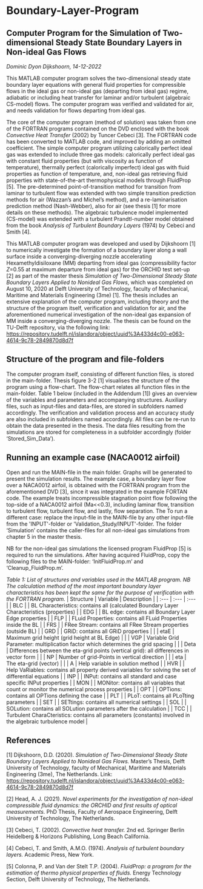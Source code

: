 # Boundary-Layer-Program

## Computer Program for the Simulation of Two-dimensional Steady State Boundary Layers in Non-ideal Gas Flows

*Dominic Dyon Dijkshoorn, 14-12-2022*

This MATLAB computer program solves the two-dimensional steady state boundary layer equations with general fluid properties for compressible flows in the ideal gas or non-ideal gas (departing from ideal gas) regime, adiabatic or including heat transfer for laminar and/or turbulent (algebraic CS-model) flows. The computer program was verified and validated for air, and needs validation for flows departing from ideal gas.

The core of the computer program (method of solution) was taken from one of the FORTRAN programs contained on the DVD enclosed with the book *Convective Heat Transfer* (2002) by Tuncer Cebeci [3]. The FORTRAN code has been converted to MATLAB code, and improved by adding an omitted coefficient. The simple computer program utilizing calorically perfect ideal gas was extended to include three gas models: calorically perfect ideal gas with constant fluid properties (but with viscosity as function of temperature), thermally perfect (calorically imperfect) ideal gas with fluid properties as function of temperature, and, non-ideal gas retrieving fluid properties with state-of-the-art thermophysical models through FluidProp [5]. The pre-determined point-of-transition method for transition from laminar to turbulent flow was extended with two simple transition prediction methods for air (Wazzan’s and Michel’s method), and a re-laminarisation prediction method (Nash-Webber), also for air (see thesis [1] for more details on these methods). The algebraic turbulence model implemented (CS-model) was extended with a turbulent Prandtl-number model obtained from the book *Analysis of Turbulent Boundary Layers* (1974) by Cebeci and Smith [4].

This MATLAB computer program was developed and used by Dijkshoorn [1] to numerically investigate the formation of a boundary layer along a wall surface inside a converging-diverging nozzle accelerating Hexamethyldisiloxane (MM) departing from ideal gas (compressibility factor *Z*=0.55 at maximum departure from ideal gas) for the ORCHID test set-up [2] as part of the master thesis *Simulation of Two-Dimensional Steady State Boundary Layers Applied to Nonideal Gas Flows*, which was completed on August 10, 2020 at Delft University of Technology, faculty of Mechanical, Maritime and Materials Engineering (3me) [1]. The thesis includes an extensive explanation of the computer program, including theory and the structure of the program itself, verification and validation for air, and the aforementioned numerical investigation of the non-ideal gas expansion of MM inside a converging-diverging nozzle. The thesis can be found on the TU-Delft repository, via the following link: https://repository.tudelft.nl/islandora/object/uuid%3A433d4c00-e063-4614-9c78-2849870d8d7f

## Structure of the program and file-folders

The computer program itself, consisting of different function files, is stored in the main-folder. Thesis figure 3-2 [1] visualises the structure of the program using a flow-chart. The flow-chart relates all function files in the main-folder. Table 1 below (included in the Addendum [1]) gives an overview of the variables and parameters and accompanying structures. Auxiliary files, such as input-files and data-files, are stored in subfolders named accordingly. The verification and validation process and an accuracy study are also included in subfolders named accordingly. All files can be re-run to obtain the data presented in the thesis. The data files resulting from the simulations are stored for completeness in a subfolder accordingly (folder ‘Stored_Sim_Data’).

## Running an example case (NACA0012 airfoil)

Open and run the MAIN-file in the main folder. Graphs will be generated to present the simulation results. The example case, a boundary layer flow over a NACA0012 airfoil, is obtained with the FORTRAN program from the aforementioned DVD [3], since it was integrated in the example FORTAN code. The example treats incompressible stagnation point flow following the top-side of a NACA0012 airfoil (Ma<<0.3), including laminar flow, transition to turbulent flow, turbulent flow, and lastly, flow separation. The To run a different case: replace the input-file in the MAIN-file by any other input-file from the 'INPUT'-folder or 'Validation_Study/INPUT'-folder. The folder ‘Simulation’ contains the caller-files for all non-ideal gas simulations from chapter 5 in the master thesis.

NB for the non-ideal gas simulations the licensed program FluidProp [5] is required to run the simulations. After having acquired FluidProp, copy the following files to the MAIN-folder: ‘InitFluidProp.m’ and ‘Cleanup_FluidProp.m’. 


*Table 1: List of structures and variables used in the MATLAB program. NB The calculation method of the most important boundary layer characteristics has been kept the same for the purpose of verification with the FORTRAN program.*
| Structure   | Variable           | Description                                                                                                |
| :---        | :---               | :---                                                                                                       |
| BLC         |                    | BL Characteristics: contains all (calculated Boundary Layer Characteristics (properties)                   |
| EDG         |                    | BL edge: contains all Boundary Layer Edge properties                                                       |
| FLP         |                    | FLuid Properties: contains all FLuid Properties inside the BL                                              |
| FRS         |                    | FRee Stream: contains all FRee Stream properties (outside BL)                                              |
| GRD         |                    | GRiD: contains all GRiD properties                                                                         |
|             | etaE               | Maximum grid height (grid height at BL Edge)                                                               |
|             | VGP                | Variable Grid Parameter: multiplication factor which determines the grid spacing                           |
|             | Deta               | Differences between the eta-grid points (vertical grid): all differences in vector form                    |
|             | NP                 | Number of grid-Points in vertical direction                                                                |
|             | eta                | The eta-grid (vector)                                                                                      |
|             | A                  | Help variable in solution method                                                                           |
| HVR         |                    | Help VaRiables: contains all property derived variables for solving the set of differential equations      |
| INP         |                    | INPut: contains all standard and case specific INPut properties                                            |
| MON         |                    | MONitor: contains all variables that count or monitor the numerical process properties                     |
| OPT         |                    | OPTions: contains all OPTions defining the case                                                            |
| PLT         |                    | PLoT: contains all PLoTting parameters                                                                     |
| SET         |                    | SETtings: contains all numerical settings                                                                  |
| SOL         |                    | SOLution: contains all SOLution parameters after the calculation                                           |
| TCC         |                    | Turbulent CharaCteristics: contains all parameters (constants) involved in the algebraic turbulence model  |

## References

[1] Dijkshoorn, D.D. (2020). *Simulation of Two-Dimensional Steady State Boundary Layers Applied to Nonideal Gas Flows.* Master’s Thesis, Delft University of Technology, faculty of Mechanical, Maritime and Materials Engineering (3me), The Netherlands. Link:
https://repository.tudelft.nl/islandora/object/uuid%3A433d4c00-e063-4614-9c78-2849870d8d7f 

[2] Head, A. J. (2021). *Novel experiments for the investigation of non-ideal compressible fluid dynamics: the ORCHID and first results of optical measurements.* PhD Thesis, Faculty of Aerospace Engineering, Delft University of Technology, The Netherlands.

[3] Cebeci, T. (2002). *Convective heat transfer.* 2nd ed. Springer Berlin Heidelberg & Horizons Publishing, Long Beach California.

[4] Cebeci, T. and Smith, A.M.O. (1974). *Analysis of turbulent boundary layers.* Academic Press, New York.

[5] Colonna, P. and Van der Stelt T.P. (2004). *FluidProp: a program for the estimation of thermo physical properties of fluids.* Energy Technology Section, Delft University of Technology, The Netherlands.
